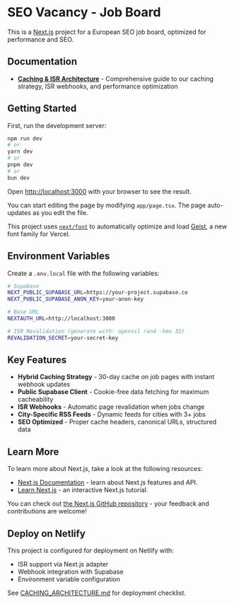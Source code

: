 # SEO Vacancy - Job Board

This is a [Next.js](https://nextjs.org) project for a European SEO job board, optimized for performance and SEO.

## Documentation

- **[Caching & ISR Architecture](CACHING_ARCHITECTURE.md)** - Comprehensive guide to our caching strategy, ISR webhooks, and performance optimization

## Getting Started

First, run the development server:

```bash
npm run dev
# or
yarn dev
# or
pnpm dev
# or
bun dev
```

Open [http://localhost:3000](http://localhost:3000) with your browser to see the result.

You can start editing the page by modifying `app/page.tsx`. The page auto-updates as you edit the file.

This project uses [`next/font`](https://nextjs.org/docs/app/building-your-application/optimizing/fonts) to automatically optimize and load [Geist](https://vercel.com/font), a new font family for Vercel.

## Environment Variables

Create a `.env.local` file with the following variables:

```bash
# Supabase
NEXT_PUBLIC_SUPABASE_URL=https://your-project.supabase.co
NEXT_PUBLIC_SUPABASE_ANON_KEY=your-anon-key

# Base URL
NEXTAUTH_URL=http://localhost:3000

# ISR Revalidation (generate with: openssl rand -hex 32)
REVALIDATION_SECRET=your-secret-key
```

## Key Features

- **Hybrid Caching Strategy** - 30-day cache on job pages with instant webhook updates
- **Public Supabase Client** - Cookie-free data fetching for maximum cacheability
- **ISR Webhooks** - Automatic page revalidation when jobs change
- **City-Specific RSS Feeds** - Dynamic feeds for cities with 3+ jobs
- **SEO Optimized** - Proper cache headers, canonical URLs, structured data

## Learn More

To learn more about Next.js, take a look at the following resources:

- [Next.js Documentation](https://nextjs.org/docs) - learn about Next.js features and API.
- [Learn Next.js](https://nextjs.org/learn) - an interactive Next.js tutorial.

You can check out [the Next.js GitHub repository](https://github.com/vercel/next.js) - your feedback and contributions are welcome!

## Deploy on Netlify

This project is configured for deployment on Netlify with:
- ISR support via Next.js adapter
- Webhook integration with Supabase
- Environment variable configuration

See [CACHING_ARCHITECTURE.md](CACHING_ARCHITECTURE.md) for deployment checklist.
